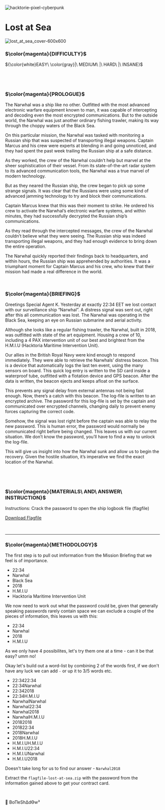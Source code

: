 ![hacktorie-pixel-cyberpunk](https://user-images.githubusercontent.com/117080369/210135718-2b467f21-bc81-438c-b856-2ceb3f8b4375.png)

# Lost at Sea
![lost_at_sea_cover-600x600](https://user-images.githubusercontent.com/117080369/203797664-e030da32-fa73-4201-927c-a2713e66f145.png)

### $\color{magenta}{DIFFICULTY}$
${\color{white}EASY\ \color{gray}|\ MEDIUM\ |\ HARD\ |\ INSANE}$

$~$
---

### $\color{magenta}{PROLOGUE}$
The Narwhal was a ship like no other. Outfitted with the most advanced electronic warfare equipment known to man, it was capable of intercepting and decoding even the most encrypted communications. But to the outside world, the Narwhal was just another ordinary fishing trawler, making its way through the choppy waters of the Black Sea.

On this particular mission, the Narwhal was tasked with monitoring a Russian ship that was suspected of transporting illegal weapons. Captain Marcus and his crew were experts at blending in and going unnoticed, and they had spent the past week trailing the Russian ship at a safe distance.

As they worked, the crew of the Narwhal couldn’t help but marvel at the sheer sophistication of their vessel. From its state-of-the-art radar system to its advanced communication tools, the Narwhal was a true marvel of modern technology.

But as they neared the Russian ship, the crew began to pick up some strange signals. It was clear that the Russians were using some kind of advanced jamming technology to try and block their communications.

Captain Marcus knew that this was their moment to strike. He ordered his crew to activate the Narwhal’s electronic warfare systems, and within minutes, they had successfully decrypted the Russian ship’s communications.

As they read through the intercepted messages, the crew of the Narwhal couldn’t believe what they were seeing. The Russian ship was indeed transporting illegal weapons, and they had enough evidence to bring down the entire operation.

The Narwhal quickly reported their findings back to headquarters, and within hours, the Russian ship was apprehended by authorities. It was a triumphant moment for Captain Marcus and his crew, who knew that their mission had made a real difference in the world.

$~$

### $\color{magenta}{BRIEFING}$
Greetings Special Agent K. Yesterday at exactly 22:34 EET we lost contact with our surveillance ship “Narwhal”. A distress signal was sent out, right after this all communication was lost. The Narwhal was operating in the Black Sea, keeping an eye on Russian submarine and aerial activity.

Although she looks like a regular fishing trawler, the Narwhal, built in 2018, was outfitted with state of the art equipment. Housing a crew of 10, including a 4 PAX intervention unit of our best and brightest from the H.M.I.U (Hacktoria Maritime Intervention Unit).

Our allies in the British Royal Navy were kind enough to respond immediately. They were able to retrieve the Narwhals’ distress beacon. This is a device that automatically logs the last ten event, using the many sensors on board. This quick log entry is written to the SD card inside a waterproof tube, outfitted with a flotation device and GPS beacon. After the data is written, the beacon ejects and keeps afloat on the surface.

This prevents any signal delay from external antennas not being fast enough. Now, there’s a catch with this beacon. The log-file is written to an encrypted archive. The password for this log-file is set by the captain and communicated over encrypted channels, changing daily to prevent enemy forces capturing the correct code.

Somehow, the signal was lost right before the captain was able to relay the new password. This is human error, the password would normally be communicated right before being changed. This leaves us with our current situation. We don’t know the password, you’ll have to find a way to unlock the log-file.

This will give us insight into how the Narwhal sunk and allow us to begin the recovery. Given the hostile situation, it’s imperative we find the exact location of the Narwhal.

$~$
---

### $\color{magenta}{MATERIALS\ AND\ ANSWER\ INSTRUCTION}$
Instructions: Crack the password to open the ship logbook file (flagfile)

<a href="https://hacktoria.com/wp-content/contracts/flags/flagfile-lost-at-sea.zip">Download Flagfile</a>

$~$

---

### $\color{magenta}{METHODOLOGY}$
The first step is to pull out imformation from the Mission Briefing that we feel is of importance.
* 22:34
* Narwhal
* Black Sea
* 2018
* H.M.I.U
* Hacktoria Maritime Intervention Unit

We now need to work out what the password could be, given that generally speaking passwords rarely contain space we can exclude a couple of the pieces of information, this leaves us with this:
* 22:34
* Narwhal
* 2018
* H.M.I.U

As we only have 4 possibilites, let's try them one at a time - can it be that easy? umm no!

Okay let's build out a word-list by combining 2 of the words first, if we don't have any luck we can add `-` or up it to 3/5 words etc.
* 22:3422:34
* 22:34Narwhal
* 22:342018
* 22:34H.M.I.U
* NarwhalNarwhal
* Narwhal22:34
* Narwhal2018
* NarwhalH.M.I.U
* 20182018
* 201822:34
* 2018Narwhal
* 2018H.M.I.U
* H.M.I.UH.M.I.U
* H.M.I.U22:34
* H.M.I.UNarwhal
* H.M.I.U2018

Doesn't take long for us to find our answer - `Narwhal2018`

Extract the `flagfile-lost-at-sea.zip` with the password from the information gained above to get your contract card.

$~$

📌 BoΠeShΔdϴw³
